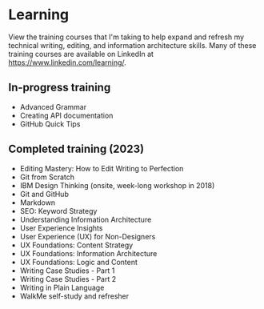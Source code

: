 # Learning

View the training courses that I'm taking to help expand and refresh my technical writing, editing, and information architecture skills. Many of these training courses are available on LinkedIn at <a href="https://www.linkedin.com/learning/" target="_blank">https://www.linkedin.com/learning/</a>.

## In-progress training

* Advanced Grammar
* Creating API documentation
* GitHub Quick Tips

## Completed training (2023)

* Editing Mastery: How to Edit Writing to Perfection
* Git from Scratch
* IBM Design Thinking (onsite, week-long workshop in 2018)
* Git and GitHub
* Markdown
* SEO: Keyword Strategy
* Understanding Information Architecture
* User Experience Insights
* User Experience (UX) for Non-Designers
* UX Foundations: Content Strategy
* UX Foundations: Information Architecture
* UX Foundations: Logic and Content
* Writing Case Studies - Part 1
* Writing Case Studies - Part 2
* Writing in Plain Language
* WalkMe self-study and refresher
